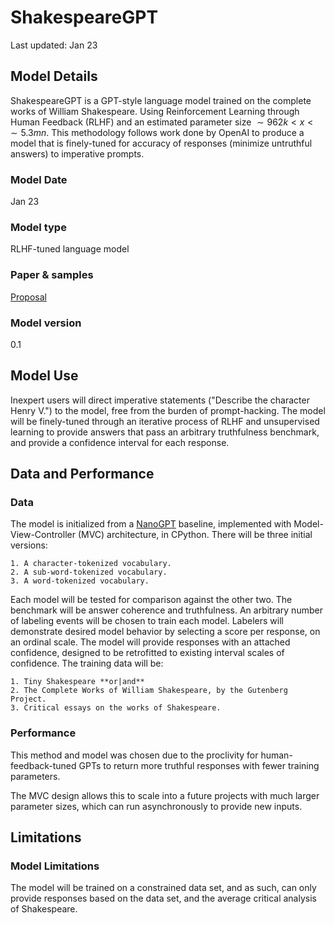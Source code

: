 # ShakespeareGPT

Last updated: Jan 23

## Model Details

ShakespeareGPT is a GPT-style language model trained on the complete works of William Shakespeare. Using Reinforcement Learning through Human Feedback (RLHF) and an estimated parameter size $\sim 962k < x < \sim 5.3mn$. This methodology follows work done by OpenAI to produce a model that is finely-tuned for accuracy of responses (minimize untruthful answers) to imperative prompts.

### Model Date
Jan 23

### Model type
RLHF-tuned language model

### Paper & samples
[Proposal](../Shakespeare%20%20GPT%20paper.docx)

### Model version
0.1

## Model Use

Inexpert users will direct imperative statements ("Describe the character Henry V.") to the model, free from the burden of prompt-hacking. The model will be finely-tuned through an iterative process of RLHF and unsupervised learning to provide answers that pass an arbitrary truthfulness benchmark, and provide a confidence interval for each response.

## Data and Performance

### Data
The model is initialized from a [NanoGPT](https://github.com/karpathy/nanoGPT/blob/master/model.py) baseline, implemented with Model-View-Controller (MVC) architecture, in CPython. There will be three initial versions:

    1. A character-tokenized vocabulary.
    2. A sub-word-tokenized vocabulary.
    3. A word-tokenized vocabulary.

Each model will be tested for comparison against the other two. The benchmark will be answer coherence and truthfulness. An arbitrary number of labeling events will be chosen to train each model. Labelers will demonstrate desired model behavior by selecting a score per response, on an ordinal scale. The model will provide responses with an attached confidence, designed to be retrofitted to existing interval scales of confidence. The training data will be:

    1. Tiny Shakespeare **or|and**
    2. The Complete Works of William Shakespeare, by the Gutenberg Project.
    3. Critical essays on the works of Shakespeare.

### Performance
This method and model was chosen due to the proclivity for human-feedback-tuned GPTs to return more truthful responses with fewer training parameters.

The MVC design allows this to scale into a future projects with much larger parameter sizes, which can run asynchronously to provide new inputs.

## Limitations

### Model Limitations
The model will be trained on a constrained data set, and as such, can only provide responses based on the data set, and the average critical analysis of Shakespeare.